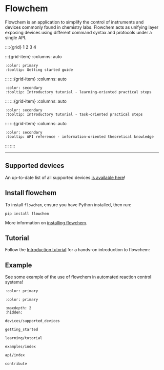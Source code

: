 # Flowchem

Flowchem is an application to simplify the control of instruments and devices commonly found in chemistry labs.
Flowchem acts as unifying layer exposing devices using different command syntax and protocols under a single API.

<!--
See https://sphinx-design.readthedocs.io/en/latest/grids.html and https://getbootstrap.com/docs/5.0/layout/grid/
-->
::::{grid} 1 2 3 4

:::{grid-item}
:columns: auto

```{button-ref} getting_started
:color: primary
:tooltip: Getting started guide
```
:::
:::{grid-item}
:columns: auto

```{button-ref} learning/tutorial
:color: secondary
:tooltip: Introductory tutorial - learning-oriented practical steps
```
:::
:::{grid-item}
:columns: auto

```{button-ref} examples/index
:color: secondary
:tooltip: Introductory tutorial - task-oriented practical steps
```
:::
:::{grid-item}
:columns: auto

```{button-ref} api/index
:color: secondary
:tooltip: API reference - information-oriented theoretical knowledge
```
:::
::::

---

## Supported devices
An up-to-date list of all supported devices [is available here](devices/supported_devices)!

## Install flowchem
To install `flowchem`, ensure you have Python installed, then run:
```shell
pip install flowchem
```
More information on [installing flowchem](./getting_started.md).

## Tutorial
Follow the [Introduction tutorial](./learning/tutorial.md) for a hands-on introduction to flowchem:


## Example
See some example of the use of flowchem in automated reaction control systems!

```{button-ref} Example 1
:color: primary
```
```{button-ref} Example 2
:color: primary
```

<!--
TODO: add ref to paper once out.
## Citation
If you use flowchem for your paper, please remember to cite it!
-->

```{toctree}
:maxdepth: 2
:hidden:

devices/supported_devices

getting_started

learning/tutorial

examples/index

api/index

contribute

```
